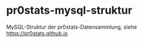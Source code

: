 # pr0stats-mysql-struktur

MySQL-Struktur der pr0stats-Datensammlung, siehe https://pr0stats.github.io
